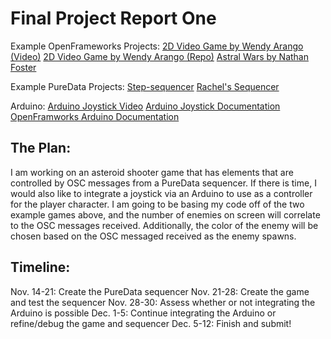 # Final Project Report One
Example OpenFrameworks Projects:
[2D Video Game by Wendy Arango (Video)](https://youtu.be/pa29bvDQ3Ms?si=5rnsir4dZu4UauSw)
[2D Video Game by Wendy Arango (Repo)](https://github.com/warango4/graphicComputing/tree/master/of2dGame)
[Astral Wars by Nathan Foster](https://github.com/brandedcow/OFAstralWars)

Example PureData Projects:
[Step-sequencer](https://www.gamedeveloper.com/audio/16-step-sequencer-in-pure-data)
[Rachel's Sequencer](https://github.com/rdwrome/cppfa24/blob/main/06PD%2BoFxOSC/pdsequencer.pd)

Arduino:
[Arduino Joystick Video](https://youtu.be/vo7SbVhW3pE?si=oFn7tj4H2zUlJxj0)
[Arduino Joystick Documentation](https://arduinogetstarted.com/tutorials/arduino-joystick)
[OpenFramworks Arduino Documentation](https://openframeworks.cc/documentation/communication/ofArduino/)

## The Plan:
I am working on an asteroid shooter game that has elements that are controlled by OSC messages from a PureData sequencer. If there is time, I would also like to integrate a joystick via an Arduino to use as a controller for the player character. I am going to be basing my code off of the two example games above, and the number of enemies on screen will correlate to the OSC messages received. Additionally, the color of the enemy will be chosen based on the OSC messaged received as the enemy spawns. 

## Timeline:
Nov. 14-21: Create the PureData sequencer
Nov. 21-28: Create the game and test the sequencer
Nov. 28-30: Assess whether or not integrating the Arduino is possible
Dec. 1-5: Continue integrating the Arduino or refine/debug the game and sequencer
Dec. 5-12: Finish and submit! 